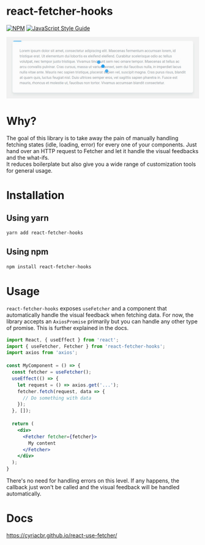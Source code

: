 # react-fetcher-hooks

> 

[![NPM](https://img.shields.io/npm/v/react-fetcher-hooks.svg)](https://www.npmjs.com/package/react-fetcher-hooks) [![JavaScript Style Guide](https://img.shields.io/badge/code_style-standard-brightgreen.svg)](https://standardjs.com)

![](useFetcher.gif)

# Why?
The goal of this library is to take away the pain of manually handling fetching states (idle, loading, error)
for every one of your components. Just hand over an HTTP request to Fetcher and let it handle the
visual feedbacks and the what-ifs.  
It reduces boilerplate but also give you a wide range of customization tools for general usage.

# Installation

## Using yarn
```bash
yarn add react-fetcher-hooks
```

## Using npm
```bash
npm install react-fetcher-hooks
```

# Usage

`react-fetcher-hooks` exposes `useFetcher` and a component that automatically handle the visual feedback
when fetching data. For now, the library accepts an `AxiosPromise` primarily but you can handle any
other type of promise. This is further explained in the docs.
```jsx
import React, { useEffect } from 'react';
import { useFetcher, Fetcher } from 'react-fetcher-hooks';
import axios from 'axios';

const MyComponent = () => {
  const fetcher = useFetcher();
  useEffect(() => {
    let request = () => axios.get('...');
    fetcher.fetch(request, data => {
      // Do something with data
    });
  }, []);

  return (
    <div>
      <Fetcher fetcher={fetcher}>
        My content
      </Fetcher>
    </div>
  );
}
```  
There's no need for handling errors on this level. If any happens,
the callback just won't be called and the visual feedback will be handled automatically.

# Docs
https://cyriacbr.github.io/react-use-fetcher/